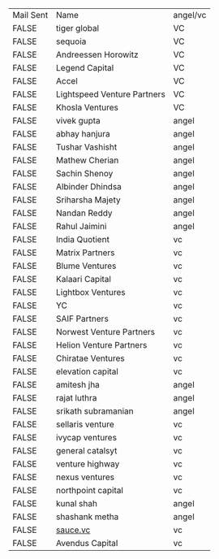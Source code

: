 |           |                              |          |
| --------- | ---------------------------- | -------- |
| Mail Sent | Name                         | angel/vc |
| FALSE     | tiger global                 | VC       |
| FALSE     | sequoia                      | VC       |
| FALSE     | Andreessen Horowitz          | VC       |
| FALSE     | Legend Capital               | VC       |
| FALSE     | Accel                        | VC       |
| FALSE     | Lightspeed Venture Partners  | VC       |
| FALSE     | Khosla Ventures              | VC       |
| FALSE     | vivek gupta                  | angel    |
| FALSE     | abhay hanjura                | angel    |
| FALSE     | Tushar Vashisht              | angel    |
| FALSE     | Mathew Cherian               | angel    |
| FALSE     | Sachin Shenoy                | angel    |
| FALSE     | Albinder Dhindsa             | angel    |
| FALSE     | Sriharsha Majety             | angel    |
| FALSE     | Nandan Reddy                 | angel    |
| FALSE     | Rahul Jaimini                | angel    |
| FALSE     | India Quotient               | vc       |
| FALSE     | Matrix Partners              | vc       |
| FALSE     | Blume Ventures               | vc       |
| FALSE     | Kalaari Capital              | vc       |
| FALSE     | Lightbox Ventures            | vc       |
| FALSE     | YC                           | vc       |
| FALSE     | SAIF Partners                | vc       |
| FALSE     | Norwest Venture Partners     | vc       |
| FALSE     | Helion Venture Partners      | vc       |
| FALSE     | Chiratae Ventures            | vc       |
| FALSE     | elevation capital            | vc       |
| FALSE     | amitesh jha                  | angel    |
| FALSE     | rajat luthra                 | angel    |
| FALSE     | srikath subramanian          | angel    |
| FALSE     | sellaris venture             | vc       |
| FALSE     | ivycap ventures              | vc       |
| FALSE     | general catalsyt             | vc       |
| FALSE     | venture highway              | vc       |
| FALSE     | nexus ventures               | vc       |
| FALSE     | northpoint capital           | vc       |
| FALSE     | kunal shah                   | angel    |
| FALSE     | shashank metha               | angel    |
| FALSE     | [sauce.vc](http://sauce.vc/) | vc       |
| FALSE     | Avendus Capital              | vc       |
